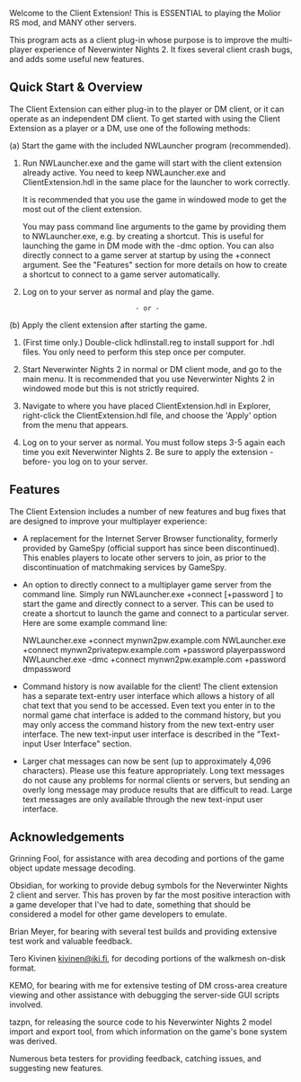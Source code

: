 Welcome to the Client Extension! This is ESSENTIAL to playing the Molior RS mod, and MANY other servers.

This program acts as a client plug-in whose purpose is to improve the multi-player
experience of Neverwinter Nights 2.  It fixes several client crash bugs, and
adds some useful new features.


Quick Start & Overview
----------------------

The Client Extension can either plug-in to the player or DM client, or it can
operate as an independent DM client.  To get started with using the Client
Extension as a player or a DM, use one of the following methods:


(a) Start the game with the included NWLauncher program (recommended).

1)  Run NWLauncher.exe and the game will start with the client extension
    already active.  You need to keep NWLauncher.exe and ClientExtension.hdl
    in the same place for the launcher to work correctly.
    
    It is recommended that you use the game in windowed mode to get the most
    out of the client extension.
                
    You may pass command line arguments to the game by providing them to
    NWLauncher.exe, e.g. by creating a shortcut.  This is useful for launching
    the game in DM mode with the -dmc option.  You can also directly connect to
    a game server at startup by using the +connect <server> argument.  See the
    "Features" section for more details on how to create a shortcut to connect
    to a game server automatically.


2)  Log on to your server as normal and play the game.


                                    - or -


(b) Apply the client extension after starting the game.

1)  (First time only.)  Double-click hdlinstall.reg to install support for .hdl
     files.  You only need to perform this step once per computer.
     
2)  Start Neverwinter Nights 2 in normal or DM client mode, and go to the main
    menu.  It is recommended that you use Neverwinter Nights 2 in windowed mode
    but this is not strictly required.
     
3)  Navigate to where you have placed ClientExtension.hdl in Explorer,
    right-click the ClientExtension.hdl file, and choose the 'Apply' option
    from the menu that appears.
    
4)  Log on to your server as normal.  You must follow steps 3-5 again each time
    you exit Neverwinter Nights 2.  Be sure to apply the extension -before- you
    log on to your server.




  
Features
--------

The Client Extension includes a number of new features and bug fixes that are
designed to improve your multiplayer experience:

- A replacement for the Internet Server Browser functionality, formerly
  provided by GameSpy (official support has since been discontinued).  This
  enables players to locate other servers to join, as prior to the
  discontinuation of matchmaking services by GameSpy.

- An option to directly connect to a multiplayer game server from the command
  line.  Simply run NWLauncher.exe +connect <server> [+password <pw>] to start
  the game and directly connect to a server.  This can be used to create a
  shortcut to launch the game and connect to a particular server.  Here are
  some example command line:

  NWLauncher.exe +connect mynwn2pw.example.com
  NWLauncher.exe +connect mynwn2privatepw.example.com +password playerpassword
  NWLauncher.exe -dmc +connect mynwn2pw.example.com +password dmpassword

- Command history is now available for the client!  The client extension has a
  separate text-entry user interface which allows a history of all chat text
  that you send to be accessed.  Even text you enter in to the normal game chat
  interface is added to the command history, but you may only access the
  command history from the new text-entry user interface.  The new text-input
  user interface is described in the "Text-input User Interface" section.
  
- Larger chat messages can now be sent (up to approximately 4,096 characters).
  Please use this feature appropriately.  Long text messages do not cause any
  problems for normal clients or servers, but sending an overly long message
  may produce results that are difficult to read.  Large text messages are only
  available through the new text-input user interface.
  
 
Acknowledgements
----------------

Grinning Fool, for assistance with area decoding and portions of the game
object update message decoding.

Obsidian, for working to provide debug symbols for the Neverwinter Nights 2
client and server.  This has proven by far the most positive interaction with
a game developer that I've had to date, something that should be considered a
model for other game developers to emulate.

Brian Meyer, for bearing with several test builds and providing extensive
test work and valuable feedback.

Tero Kivinen <kivinen@iki.fi>, for decoding portions of the walkmesh on-disk
format.

KEMO, for bearing with me for extensive testing of DM cross-area creature
viewing and other assistance with debugging the server-side GUI scripts
involved.

tazpn, for releasing the source code to his Neverwinter Nights 2 model import
and export tool, from which information on the game's bone system was derived.

Numerous beta testers for providing feedback, catching issues, and suggesting
new features.
